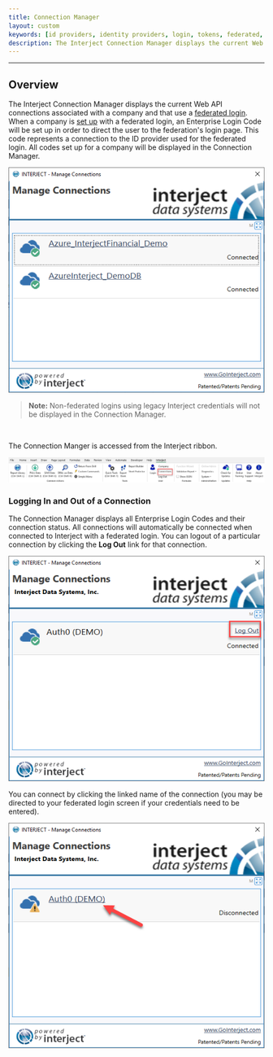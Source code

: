 ```yaml
---
title: Connection Manager
layout: custom
keywords: [id providers, identity providers, login, tokens, federated, enterprise]
description: The Interject Connection Manager displays the current Web API connections associated with a company and that use a federated login.
---
```

* * *

## Overview

The Interject Connection Manager displays the current Web API connections associated with a company and that use a [federated login](/wAbout/Federated-Login-Design.html). When a company is [set up](/wAbout/Enterprise-Login-Setup.html) with a federated login, an Enterprise Login Code will be set up in order to direct the user to the federation's login page. This code represents a connection to the ID provider used for the federated login. All codes set up for a company will be displayed in the Connection Manager.

![](/images/ConnectionManager/ConnectionsWindow.png)
<br>

<blockquote class=highlight_note>
<b>Note:</b> Non-federated logins using legacy Interject credentials will not be displayed in the Connection Manager.
</blockquote>
<br>

The Connection Manger is accessed from the Interject ribbon.

![](/images/ConnectionManager/Connections.png)
<br>

### Logging In and Out of a Connection

The Connection Manager displays all Enterprise Login Codes and their connection status. All connections will automatically be connected when connected to Interject with a federated login. You can logout of a particular connection by clicking the **Log Out** link for that connection.

![](/images/ConnectionManager/Auth0Logout.png)
<br>

You can connect by clicking the linked name of the connection (you may be directed to your federated login screen if your credentials need to be entered).

![](/images/ConnectionManager/Auth0Login.png)
<br>
